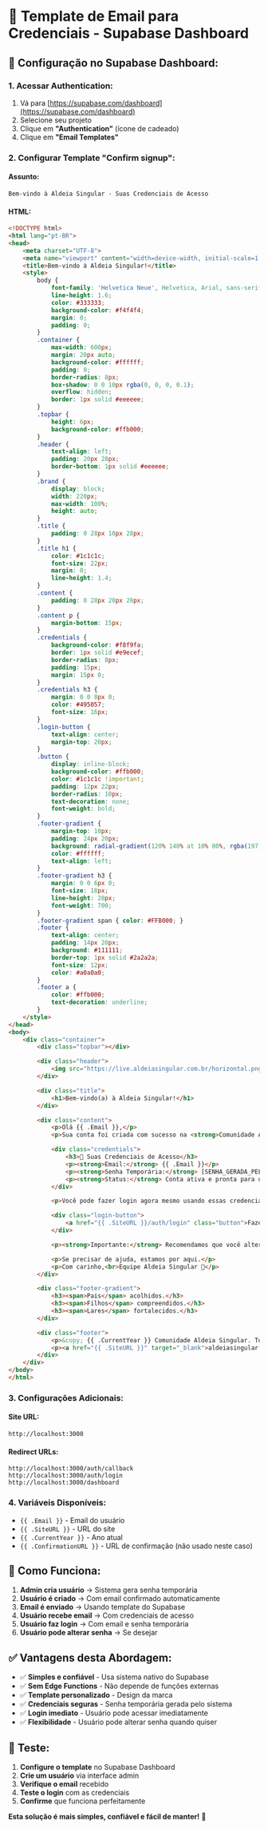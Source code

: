 # 📧 Template de Email para Credenciais - Supabase Dashboard

## 🎯 **Configuração no Supabase Dashboard:**

### **1. Acessar Authentication:**
1. Vá para [https://supabase.com/dashboard](https://supabase.com/dashboard)
2. Selecione seu projeto
3. Clique em **"Authentication"** (ícone de cadeado)
4. Clique em **"Email Templates"**

### **2. Configurar Template "Confirm signup":**

#### **Assunto:**
```
Bem-vindo à Aldeia Singular - Suas Credenciais de Acesso
```

#### **HTML:**
```html
<!DOCTYPE html>
<html lang="pt-BR">
<head>
    <meta charset="UTF-8">
    <meta name="viewport" content="width=device-width, initial-scale=1.0">
    <title>Bem-vindo à Aldeia Singular!</title>
    <style>
        body { 
            font-family: 'Helvetica Neue', Helvetica, Arial, sans-serif; 
            line-height: 1.6; 
            color: #333333; 
            background-color: #f4f4f4; 
            margin: 0; 
            padding: 0; 
        }
        .container { 
            max-width: 600px; 
            margin: 20px auto; 
            background-color: #ffffff; 
            padding: 0; 
            border-radius: 8px; 
            box-shadow: 0 0 10px rgba(0, 0, 0, 0.1); 
            overflow: hidden;
            border: 1px solid #eeeeee;
        }
        .topbar {
            height: 6px;
            background-color: #ffb000;
        }
        .header { 
            text-align: left; 
            padding: 20px 28px; 
            border-bottom: 1px solid #eeeeee; 
        }
        .brand {
            display: block;
            width: 220px;
            max-width: 100%;
            height: auto;
        }
        .title {
            padding: 0 28px 10px 28px;
        }
        .title h1 { 
            color: #1c1c1c; 
            font-size: 22px; 
            margin: 0; 
            line-height: 1.4;
        }
        .content { 
            padding: 0 28px 20px 28px; 
        }
        .content p { 
            margin-bottom: 15px; 
        }
        .credentials { 
            background-color: #f8f9fa; 
            border: 1px solid #e9ecef; 
            border-radius: 8px; 
            padding: 15px; 
            margin: 15px 0; 
        }
        .credentials h3 { 
            margin: 0 0 8px 0; 
            color: #495057; 
            font-size: 16px;
        }
        .login-button { 
            text-align: center; 
            margin-top: 20px; 
        }
        .button { 
            display: inline-block; 
            background-color: #ffb000; 
            color: #1c1c1c !important; 
            padding: 12px 22px; 
            border-radius: 10px; 
            text-decoration: none; 
            font-weight: bold; 
        }
        .footer-gradient {
            margin-top: 10px;
            padding: 24px 20px;
            background: radial-gradient(120% 140% at 10% 80%, rgba(197,72,115,0.25) 0%, rgba(28,28,28,0) 55%), #1C1C1C;
            color: #ffffff;
            text-align: left;
        }
        .footer-gradient h3 {
            margin: 0 0 6px 0;
            font-size: 18px;
            line-height: 28px;
            font-weight: 700;
        }
        .footer-gradient span { color: #FFB000; }
        .footer { 
            text-align: center; 
            padding: 14px 20px; 
            background: #111111;
            border-top: 1px solid #2a2a2a; 
            font-size: 12px; 
            color: #a0a0a0; 
        }
        .footer a { 
            color: #ffb000; 
            text-decoration: underline; 
        }
    </style>
</head>
<body>
    <div class="container">
        <div class="topbar"></div>

        <div class="header">
            <img src="https://live.aldeiasingular.com.br/horizontal.png" alt="Aldeia Singular" class="brand">
        </div>

        <div class="title">
            <h1>Bem-vindo(a) à Aldeia Singular!</h1>
        </div>

        <div class="content">
            <p>Olá {{ .Email }},</p>
            <p>Sua conta foi criada com sucesso na <strong>Comunidade Aldeia Singular</strong>!</p>

            <div class="credentials">
                <h3>🔑 Suas Credenciais de Acesso</h3>
                <p><strong>Email:</strong> {{ .Email }}</p>
                <p><strong>Senha Temporária:</strong> [SENHA_GERADA_PELO_SISTEMA]</p>
                <p><strong>Status:</strong> Conta ativa e pronta para uso</p>
            </div>

            <p>Você pode fazer login agora mesmo usando essas credenciais:</p>

            <div class="login-button">
                <a href="{{ .SiteURL }}/auth/login" class="button">Fazer Login Agora</a>
            </div>

            <p><strong>Importante:</strong> Recomendamos que você altere sua senha após o primeiro login por questões de segurança.</p>

            <p>Se precisar de ajuda, estamos por aqui.</p>
            <p>Com carinho,<br>Equipe Aldeia Singular 🦉</p>
        </div>

        <div class="footer-gradient">
            <h3><span>Pais</span> acolhidos.</h3>
            <h3><span>Filhos</span> compreendidos.</h3>
            <h3><span>Lares</span> fortalecidos.</h3>
        </div>

        <div class="footer">
            <p>&copy; {{ .CurrentYear }} Comunidade Aldeia Singular. Todos os direitos reservados.</p>
            <p><a href="{{ .SiteURL }}" target="_blank">aldeiasingular.com.br</a></p>
        </div>
    </div>
</body>
</html>
```

### **3. Configurações Adicionais:**

#### **Site URL:**
```
http://localhost:3000
```

#### **Redirect URLs:**
```
http://localhost:3000/auth/callback
http://localhost:3000/auth/login
http://localhost:3000/dashboard
```

### **4. Variáveis Disponíveis:**
- `{{ .Email }}` - Email do usuário
- `{{ .SiteURL }}` - URL do site
- `{{ .CurrentYear }}` - Ano atual
- `{{ .ConfirmationURL }}` - URL de confirmação (não usado neste caso)

## 🎯 **Como Funciona:**

1. **Admin cria usuário** → Sistema gera senha temporária
2. **Usuário é criado** → Com email confirmado automaticamente
3. **Email é enviado** → Usando template do Supabase
4. **Usuário recebe email** → Com credenciais de acesso
5. **Usuário faz login** → Com email e senha temporária
6. **Usuário pode alterar senha** → Se desejar

## ✅ **Vantagens desta Abordagem:**

- ✅ **Simples e confiável** - Usa sistema nativo do Supabase
- ✅ **Sem Edge Functions** - Não depende de funções externas
- ✅ **Template personalizado** - Design da marca
- ✅ **Credenciais seguras** - Senha temporária gerada pelo sistema
- ✅ **Login imediato** - Usuário pode acessar imediatamente
- ✅ **Flexibilidade** - Usuário pode alterar senha quando quiser

## 🧪 **Teste:**

1. **Configure o template** no Supabase Dashboard
2. **Crie um usuário** via interface admin
3. **Verifique o email** recebido
4. **Teste o login** com as credenciais
5. **Confirme** que funciona perfeitamente

**Esta solução é mais simples, confiável e fácil de manter!** 🚀
